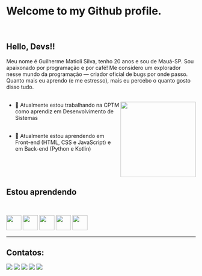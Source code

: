 # Welcome to my Github profile.
</br>


## Hello, Devs!!

Meu nome é Guilherme Matioli Silva, tenho 20 anos e sou de Mauá-SP. Sou apaixonado por programação e por café! Me considero um explorador nesse mundo da programação — criador oficial de bugs por onde passo. Quanto mais eu aprendo (e me estresso), mais eu percebo o quanto gosto disso tudo.
</br>
</br>

 <img width="200px" align="right" src="https://i.ibb.co/JRRnkNZr/octocat-1754331032363.png" width="200" heigh="200">


 
- 🔭 Atualmente estou trabalhando na CPTM como aprendiz em Desenvolvimento de Sistemas
  </br>
  </br>
  
- 🌱 Atualmente estou aprendendo em Front-end (HTML, CSS e JavaScript) e em Back-end (Python e Kotlin)
  </br>
  </br>
  
  
  </br>
  </br>
  
## Estou aprendendo
  </br>
  
  <img loading="lazy" src="https://cdn.jsdelivr.net/gh/devicons/devicon@latest/icons/html5/html5-original.svg" width="40" height="40"/> <img loading="lazy" src="https://cdn.jsdelivr.net/gh/devicons/devicon@latest/icons/css3/css3-original.svg" width="40" height="40"/> <img loading="lazy" src="https://cdn.jsdelivr.net/gh/devicons/devicon@latest/icons/javascript/javascript-original.svg" width="40" height="40" />  <img loading="lazy" src="https://cdn.jsdelivr.net/gh/devicons/devicon@latest/icons/python/python-original.svg" width="40" height="40" /> <img loading="lazy" src="https://cdn.jsdelivr.net/gh/devicons/devicon@latest/icons/kotlin/kotlin-original.svg" width="40" height="40" />
          

  ---

## Contatos:
<div>
<a href="https://www.youtube.com/@RunawayGuiga" target="_blank"><img loading="lazy" src="https://img.shields.io/badge/YouTube-FF0000?style=for-the-badge&logo=youtube&logoColor=white" target="_blank"></a>
<a href="https://instagram.com/_gmatioli" target="_blank"><img loading="lazy" src="https://img.shields.io/badge/-Instagram-%23E4405F?style=for-the-badge&logo=instagram&logoColor=white" target="_blank"></a>
<a href="https://www.twitch.tv/RunawayGuiga" target="_blank"><img loading="lazy" src="https://img.shields.io/badge/Twitch-9146FF?style=for-the-badge&logo=twitch&logoColor=white" target="_blank"></a>
<a href = "mailto:guilhermemsbr@gmail.com"><img loading="lazy" src="https://img.shields.io/badge/Gmail-D14836?style=for-the-badge&logo=gmail&logoColor=white" target="_blank"></a>
<a href="https://www.linkedin.com/in/gmatioli" target="_blank"><img loading="lazy" src="https://img.shields.io/badge/-LinkedIn-%230077B5?style=for-the-badge&logo=linkedin&logoColor=white" target="_blank"></a>   
</div>
